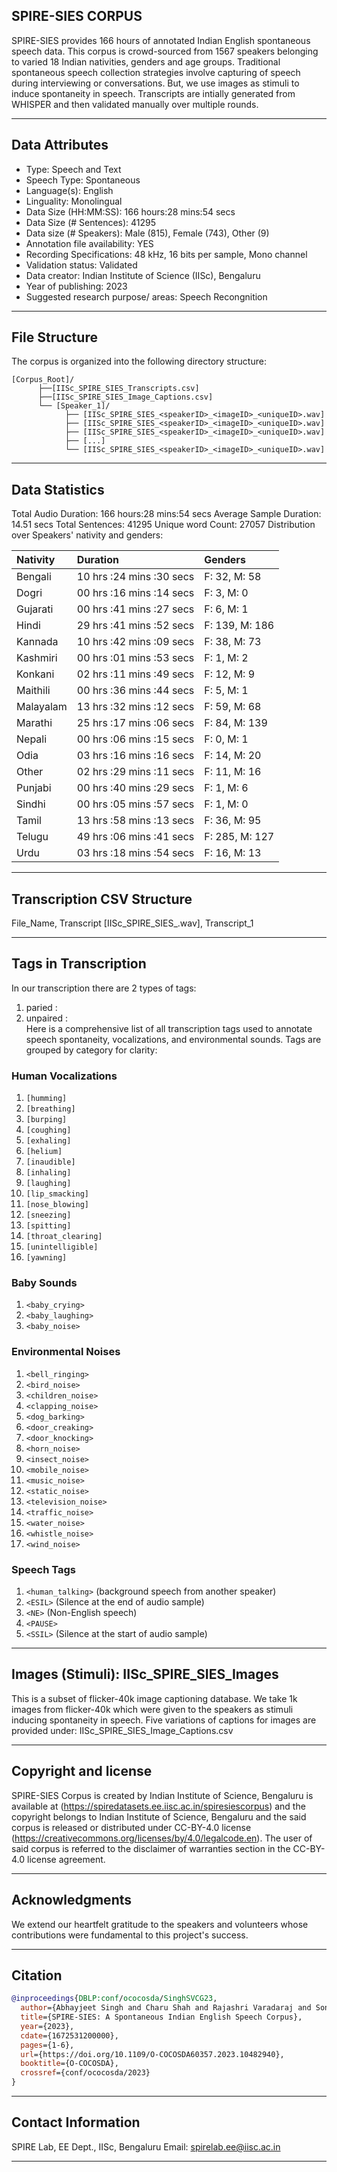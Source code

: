 ## SPIRE-SIES CORPUS

SPIRE-SIES provides 166 hours of annotated Indian English spontaneous 
speech data. This corpus is crowd-sourced from 1567 speakers belonging
to varied 18 Indian nativities, genders and age groups. Traditional
spontaneous speech collection strategies involve capturing of speech
during interviewing or conversations. But, we use images as stimuli
to induce spontaneity in speech. Transcripts are intially generated
from WHISPER and then validated manually over multiple rounds.

---

## Data Attributes

- Type: Speech and Text
- Speech Type: Spontaneous
- Language(s): English
- Linguality: Monolingual
- Data Size (HH:MM:SS): 166 hours:28 mins:54 secs
- Data Size (# Sentences): 41295
- Data size (# Speakers): Male (815), Female (743), Other (9)
- Annotation file availability: YES
- Recording Specifications: 48 kHz, 16 bits per sample, Mono channel
- Validation status: Validated
- Data creator: Indian Institute of Science (IISc), Bengaluru
- Year of publishing: 2023
- Suggested research purpose/ areas: Speech Recongnition

---

## File Structure

The corpus is organized into the following directory structure:
```
[Corpus_Root]/
      ├──[IISc_SPIRE_SIES_Transcripts.csv]
      ├──[IISc_SPIRE_SIES_Image_Captions.csv]
      └── [Speaker_1]/
            ├── [IISc_SPIRE_SIES_<speakerID>_<imageID>_<uniqueID>.wav]
            ├── [IISc_SPIRE_SIES_<speakerID>_<imageID>_<uniqueID>.wav]
            ├── [IISc_SPIRE_SIES_<speakerID>_<imageID>_<uniqueID>.wav]
            ├── [...]
            └── [IISc_SPIRE_SIES_<speakerID>_<imageID>_<uniqueID>.wav]
```
---

## Data Statistics

Total Audio Duration:    166 hours:28 mins:54 secs
Average Sample Duration: 14.51 secs
Total Sentences:         41295
Unique word Count:       27057
Distribution over Speakers' nativity and genders:

| Nativity  | Duration                 | Genders        |
|:----------|:-------------------------|:---------------|
| Bengali   | 10 hrs :24 mins :30 secs | F: 32, M: 58   |
| Dogri     | 00 hrs :16 mins :14 secs | F: 3, M: 0     |
| Gujarati  | 00 hrs :41 mins :27 secs | F: 6, M: 1     |
| Hindi     | 29 hrs :41 mins :52 secs | F: 139, M: 186 |
| Kannada   | 10 hrs :42 mins :09 secs | F: 38, M: 73   |
| Kashmiri  | 00 hrs :01 mins :53 secs | F: 1, M: 2     |
| Konkani   | 02 hrs :11 mins :49 secs | F: 12, M: 9    |
| Maithili  | 00 hrs :36 mins :44 secs | F: 5, M: 1     |
| Malayalam | 13 hrs :32 mins :12 secs | F: 59, M: 68   |
| Marathi   | 25 hrs :17 mins :06 secs | F: 84, M: 139  |
| Nepali    | 00 hrs :06 mins :15 secs | F: 0, M: 1     |
| Odia      | 03 hrs :16 mins :16 secs | F: 14, M: 20   |
| Other     | 02 hrs :29 mins :11 secs | F: 11, M: 16   |
| Punjabi   | 00 hrs :40 mins :29 secs | F: 1, M: 6     |
| Sindhi    | 00 hrs :05 mins :57 secs | F: 1, M: 0     |
| Tamil     | 13 hrs :58 mins :13 secs | F: 36, M: 95   |
| Telugu    | 49 hrs :06 mins :41 secs | F: 285, M: 127 |
| Urdu      | 03 hrs :18 mins :54 secs | F: 16, M: 13   |

---

## Transcription CSV Structure

File_Name, Transcript
[IISc_SPIRE_SIES_<speakerID>_<imageID>_<uniqueID>.wav], Transcript_1

---

## Tags in Transcription

In our transcription there are 2 types of tags:
1. paried : <tag></tag>
2. unpaired : <tag>  
Here is a comprehensive list of all transcription tags used to annotate speech spontaneity, vocalizations, and environmental sounds. Tags are grouped by category for clarity:

### Human Vocalizations
1. `[humming]`
2. `[breathing]`
3. `[burping]`
4. `[coughing]`
5. `[exhaling]`
6. `[helium]`
7. `[inaudible]`
8. `[inhaling]`
9. `[laughing]`
10. `[lip_smacking]`
11. `[nose_blowing]`
12. `[sneezing]`
13. `[spitting]`
14. `[throat_clearing]`
15. `[unintelligible]`
16. `[yawning]`

### Baby Sounds
1. `<baby_crying>`
2. `<baby_laughing>`
3. `<baby_noise>`

### Environmental Noises
1. `<bell_ringing>`
2. `<bird_noise>`
3. `<children_noise>`
4. `<clapping_noise>`
5. `<dog_barking>`
6. `<door_creaking>`
7. `<door_knocking>`
8. `<horn_noise>`
9. `<insect_noise>`
10. `<mobile_noise>`
11. `<music_noise>`
12. `<static_noise>`
13. `<television_noise>`
14. `<traffic_noise>`
15. `<water_noise>`
16. `<whistle_noise>`
17. `<wind_noise>`

### Speech Tags
1. `<human_talking>` (background speech from another speaker)
2. `<ESIL>` (Silence at the end of audio sample)
3. `<NE>` (Non-English speech)
4. `<PAUSE>`
5. `<SSIL>` (Silence at the start of audio sample)

---

## Images (Stimuli): IISc_SPIRE_SIES_Images

This is a subset of flicker-40k image captioning database. We take 1k images from 
flicker-40k which were given to the speakers as stimuli inducing spontaneity in speech.
Five variations of captions for images are provided under: IISc_SPIRE_SIES_Image_Captions.csv

---

## Copyright and license

SPIRE-SIES Corpus is created by Indian Institute of Science, Bengaluru is available
at (https://spiredatasets.ee.iisc.ac.in/spiresiescorpus) and the copyright belongs to
Indian Institute of Science, Bengaluru and the said corpus is released or distributed under
CC-BY-4.0 license (https://creativecommons.org/licenses/by/4.0/legalcode.en). The user of
said corpus is referred to the disclaimer of warranties section in the CC-BY-4.0 license
agreement.

---

## Acknowledgments

We extend our heartfelt gratitude to the speakers and volunteers whose contributions were
fundamental to this project's success.

---

## Citation
```bibtex
@inproceedings{DBLP:conf/ococosda/SinghSVCG23,
  author={Abhayjeet Singh and Charu Shah and Rajashri Varadaraj and Sonakshi Chauhan and Prasanta Kumar Ghosh},
  title={SPIRE-SIES: A Spontaneous Indian English Speech Corpus},
  year={2023},
  cdate={1672531200000},
  pages={1-6},
  url={https://doi.org/10.1109/O-COCOSDA60357.2023.10482940},
  booktitle={O-COCOSDA},
  crossref={conf/ococosda/2023}
}
```

---

## Contact Information

SPIRE Lab, EE Dept., IISc, Bengaluru
Email: spirelab.ee@iisc.ac.in

---
